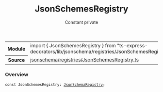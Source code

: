 <header class="symbol-info-header">    <h1 id="jsonschemesregistry">JsonSchemesRegistry</h1>    <label class="symbol-info-type-label const">Constant</label>    <label class="api-type-label private">private</label>  </header>
<section class="symbol-info">      <table class="is-full-width">        <tbody>        <tr>          <th>Module</th>          <td>            <div class="lang-typescript">                <span class="token keyword">import</span> { JsonSchemesRegistry }                 <span class="token keyword">from</span>                 <span class="token string">"ts-express-decorators/lib/jsonschema/registries/JsonSchemesRegistry"</span>                            </div>          </td>        </tr>        <tr>          <th>Source</th>          <td>            <a href="https://romakita.github.io/ts-express-decorators/#//blob/v2.16.3/src/jsonschema/registries/JsonSchemesRegistry.ts#L0-L0">                jsonschema/registries/JsonSchemesRegistry.ts            </a>        </td>        </tr>                </tbody>      </table>    </section>

### Overview

<pre><code class="typescript-lang"><span class="token keyword">const</span> JsonSchemesRegistry<span class="token punctuation">:</span> <a href="#api/common/jsonschemaregistry"><span class="token">JsonSchemaRegistry</span></a><span class="token punctuation">;</span></code></pre>
